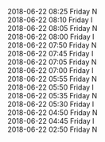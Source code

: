 2018-06-22 08:25 Friday  N  
2018-06-22 08:10 Friday  I  
2018-06-22 08:05 Friday  N  
2018-06-22 08:00 Friday  I  
2018-06-22 07:50 Friday  N  
2018-06-22 07:45 Friday  I  
2018-06-22 07:05 Friday  N  
2018-06-22 07:00 Friday  I  
2018-06-22 05:55 Friday  N  
2018-06-22 05:50 Friday  I  
2018-06-22 05:35 Friday  N  
2018-06-22 05:30 Friday  I  
2018-06-22 04:50 Friday  N  
2018-06-22 04:45 Friday  I  
2018-06-22 02:50 Friday  N  
